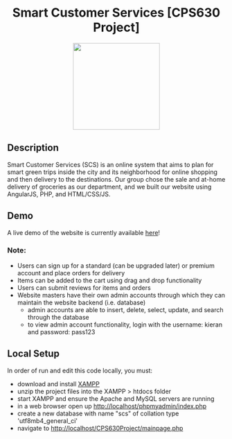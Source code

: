 <h1 align="center">Smart Customer Services [CPS630 Project]</h1>

<p align="center">
  <img src="https://alinacodes.vercel.app/static/media/scs.a9b4b9c670d20090b5db.png" height="200">
</p>

## Description
Smart Customer Services (SCS) is an online system that aims to plan for smart green trips inside the city and its neighborhood for online shopping
and then delivery to the destinations. Our group chose the sale and at-home delivery of groceries as our department, and we built our website using AngularJS, PHP, and HTML/CSS/JS.

## Demo
A live demo of the website is currently available [here](http://smartcustomerservices.infinityfreeapp.com/#!/)!

### Note:
* Users can sign up for a standard (can be upgraded later) or premium account and place orders for delivery 
* Items can be added to the cart using drag and drop functionality
* Users can submit reviews for items and orders
* Website masters have their own admin accounts through which they can maintain the website backend (i.e. database)
  - admin accounts are able to insert, delete, select, update, and search through the database
  - to view admin account functionality, login with the username: kieran and password: pass123

## Local Setup
In order of run and edit this code locally, you must:
* download and install [XAMPP](https://www.apachefriends.org/download.html) 
* unzip the project files into the XAMPP > htdocs folder
* start XAMPP and ensure the Apache and MySQL servers are running
* in a web browser open up [http://localhost/phpmyadmin/index.php](http://localhost/phpmyadmin/index.php)
* create a new database with name "scs" of collation type 'utf8mb4_general_ci'
* navigate to [http://localhost/CPS630Project/mainpage.php](http://localhost/CPS630Project/mainpage.php)
